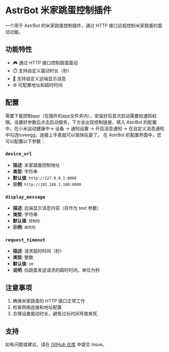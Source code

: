 # AstrBot 米家跳蛋控制插件

一个用于 AstrBot 的米家跳蛋控制插件，通过 HTTP 接口远程控制米家跳蛋的震动功能。

## 功能特性

- 🎮 通过 HTTP 接口控制跳蛋震动
- ⏱️ 支持自定义震动时长（秒）
- 💬 支持自定义远端显示消息
- ⚙️ 可配置地址和超时时间


## 配置
需要下载控制app（在插件的app文件夹内），安装好后首次启动需要给通知权限。设置好参数后点击启动服务，下方会出现控制链接，填入 AstrBot 的配置中。在小米运动健康中-> 设备 -> 通知设置 -> 开启消息通知 -> 在自定义消息通知中勾选loveegg，连接上手表就可以愉快玩耍了。
在 AstrBot 的配置界面中，您可以配置以下参数：

### `device_url`
- **描述**: 米家跳蛋控制地址
- **类型**: 字符串
- **默认值**: `http://127.0.0.1:8080`
- **示例**: `http://192.168.1.100:8080`

### `display_message`
- **描述**: 远端显示消息内容（将作为 text 参数）
- **类型**: 字符串
- **默认值**: `控制你`
- **示例**: `爽死你`

### `request_timeout`
- **描述**: 请求超时时间（秒）
- **类型**: 整数
- **默认值**: `10`
- **说明**: 向跳蛋发送请求的超时时间，单位为秒

## 注意事项

1. 确保米家跳蛋的 HTTP 接口正常工作
2. 检查网络连接和地址配置
3. 合理设置震动时长，避免过长时间导致爽死


## 支持

如有问题或建议，请在 [GitHub 仓库](https://github.com/Futureppo/astrbot_plugin_Xiaomi_BandProMax) 中提交 Issue。
